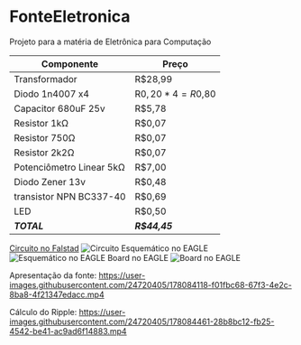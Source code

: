 # FonteEletronica
Projeto para a matéria de Eletrônica para Computação

| Componente | Preço |
| --- | --- |
| Transformador | R$28,99 |
| Diodo 1n4007 x4 | R$0,20 * 4 = R$0,80 |
| Capacitor 680uF 25v | R$5,78 |
| Resistor 1kΩ | R$0,07 |
| Resistor 750Ω | R$0,07 |
| Resistor 2k2Ω | R$0,07 |
| Potenciômetro Linear 5kΩ | R$7,00 |
| Diodo Zener 13v | R$0,48 |
| transistor NPN BC337-40 | R$0,69 |
| LED | R$0,50 |
| ***TOTAL*** | ***R$44,45*** |

[Circuito no Falstad](https://www.falstad.com/circuit/circuitjs.html?ctz=CQAgjCAMB0l3BWcA2aAOMB2ALGXyEw1sESQFJyRsBmcgUwFowwAoAN3DACYVKXe3NGijgQyfmkrSo0BKwDuXXmAngAnCrWRFykEJFhN+4VFYAVDYNMG+o7LKJpkmTSSE1ITkd2jdsQghoNDg4kOrqIoyYsLhB6gg0NMhoFAgITHiyEeqsACYgNAhalNhw+pA+4AByZZDY+YXF+gjI1OXclfo1dQ0Fng6dIkUl3WC1cH2F9RXDzdytYxP1uraqlCN2Okp1s9RSe9tNgoubtkdnNlciFzND0w6bt4-N2AdPrABO5NiDmLykF68SjcTo6ADG+xBXTeG2a0lgcBcORRqIihV8qgSQk6YHCSBgcDYOwO90Bh10sOOPyBZiU5PuEh8XR0NAcAC96AA7eifZh0fjQTB4EYYTQYeDcJiYUQqAWsdniLo0TpKnw2ECcnl8sA0XRMjGUA0fJTG5rkj6qAG-PYM-7dPL0ABmAEMAK4AGwALowPfQChAZIS2N8DYyugs2pRMBRWABzKHUqn4URHMNdTDECmmiOLFwnKOsL0gGMFktZyOiCDMdR+SCgoiQZBEIoIdSyYXYBL-DA8TSYZAOPGUR2uz1er7ie2bfOG2XwfXT5pm4H664l+aLNO5tph0w6LAOWeV2cq-jkeCyRAgABK9AAzgBLe9el1c8H0XSZwYZitlOnln8vDfg8ZjfCBAyAdS-CdF+WYzkuq4APZNOIjztOiqowMC4CsEAA)
![Circuito](https://user-images.githubusercontent.com/24720405/177338743-613116f9-f731-4138-b668-0798a2461214.png)
Esquemático no EAGLE
![Esquemático no EAGLE](https://i.imgur.com/f2UnJjM.png)
Board no EAGLE
![Board no EAGLE](https://i.imgur.com/IOnTe4q.png)

Apresentação da fonte:
https://user-images.githubusercontent.com/24720405/178084118-f01fbc68-67f3-4e2c-8ba8-4f21347edacc.mp4

Cálculo do Ripple:
https://user-images.githubusercontent.com/24720405/178084461-28b8bc12-fb25-4542-be41-ac9ad6f14883.mp4



